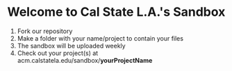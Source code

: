 # Welcome to Cal State L.A.'s Sandbox


1. Fork our repository
2. Make a folder with your name/project to contain your files
3. The sandbox will be uploaded weekly
4. Check out your project(s) at acm.calstatela.edu/sandbox/**yourProjectName**
